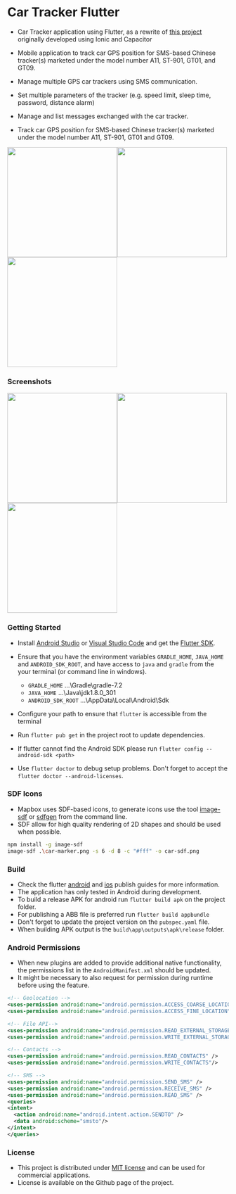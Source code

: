 # Car Tracker Flutter

- Car Tracker application using Flutter, as a rewrite of [this project](https://github.com/tentone/car-tracker-ion) originally developed using Ionic and Capacitor 

- Mobile application to track car GPS position for SMS-based Chinese tracker(s) marketed under the model number A11, ST-901, GT01, and GT09.

 - Manage multiple GPS car trackers using SMS communication.

 - Set multiple parameters of the tracker (e.g. speed limit, sleep time, password, distance alarm)

 - Manage and list messages exchanged with the car tracker.

- Track car GPS position for SMS-based Chinese tracker(s) marketed under the model number A11, ST-901, GT01 and GT09.


<img src="https://raw.githubusercontent.com/tentone/car-tracker-ionic/master/readme/front.jpg" width="250"><img src="https://raw.githubusercontent.com/tentone/car-tracker-ionic/master/readme/back.jpg" width="250"><img src="https://raw.githubusercontent.com/tentone/car-tracker-ionic/master/readme/pcb.jpg" width="250">

### Screenshots

<img src="https://raw.githubusercontent.com/tentone/car-tracker-flutter/master/store/screenshot/map.png" width="250"><img src="https://raw.githubusercontent.com/tentone/car-tracker-flutter/master/store/screenshot/history.png" width="250"><img src="https://raw.githubusercontent.com/tentone/car-tracker-flutter/master/store/screenshot/list.png" width="250">

### Getting Started

- Install [Android Studio](https://developer.android.com/studio) or [Visual Studio Code](https://code.visualstudio.com/) and get the [Flutter SDK](https://flutter.dev/).

- Ensure that you have the environment variables `GRADLE_HOME`, `JAVA_HOME` and `ANDROID_SDK_ROOT`, and have access to `java` and `gradle` from the your terminal (or command line in windows).

  - `GRADLE_HOME` ...\Gradle\gradle-7.2
  - `JAVA_HOME` ...\Java\jdk1.8.0_301
  - `ANDROID_SDK_ROOT` ...\AppData\Local\Android\Sdk

- Configure your path to ensure that `flutter` is accessible from the terminal

- Run `flutter pub get` in the project root to update dependencies.

- If flutter cannot find the Android SDK please run `flutter config --android-sdk <path>`

- Use `flutter doctor` to debug setup problems. Don't forget to accept the `flutter doctor --android-licenses`.

### SDF Icons
 - Mapbox uses SDF-based icons, to generate icons use the tool [image-sdf](https://github.com/mattdesl/image-sdf) or [sdfgen](https://github.com/ConnyOnny/sdfgen) from the command line.
 - SDF allow for high quality rendering of 2D shapes and should be used when possible.
```bash
npm install -g image-sdf
image-sdf .\car-marker.png -s 6 -d 8 -c "#fff" -o car-sdf.png
```

### Build

- Check the flutter [android](https://flutter.io/docs/deployment/android) and [ios](https://flutter.io/docs/deployment/ios) publish guides for more information.
- The application has only tested in Android during development.
- To build a release APK for android run `flutter build apk` on the project folder.
- For publishing a ABB file is preferred run `flutter build appbundle`
- Don't forget to update the project version on the `pubspec.yaml` file.
- When building APK output is the `build\app\outputs\apk\release` folder.

### Android Permissions

- When new plugins are added to provide additional native functionality, the permissions list in the `AndroidManifest.xml` should be updated.
- It might be necessary to also request for permission during runtime before using the feature.

```xml
<!-- Geolocation -->
<uses-permission android:name="android.permission.ACCESS_COARSE_LOCATION" />
<uses-permission android:name="android.permission.ACCESS_FINE_LOCATION" />

<!-- File API-->
<uses-permission android:name="android.permission.READ_EXTERNAL_STORAGE"/>
<uses-permission android:name="android.permission.WRITE_EXTERNAL_STORAGE" />

<!-- Contacts -->
<uses-permission android:name="android.permission.READ_CONTACTS" />
<uses-permission android:name="android.permission.WRITE_CONTACTS"/>

<!-- SMS -->
<uses-permission android:name="android.permission.SEND_SMS" />
<uses-permission android:name="android.permission.RECEIVE_SMS" />
<uses-permission android:name="android.permission.READ_SMS" />
<queries>
<intent>
  <action android:name="android.intent.action.SENDTO" />
  <data android:scheme="smsto"/>
</intent>
</queries>
```

### License

- This project is distributed under [MIT license](https://opensource.org/licenses/MIT) and can be used for commercial applications.
- License is available on the Github page of the project.